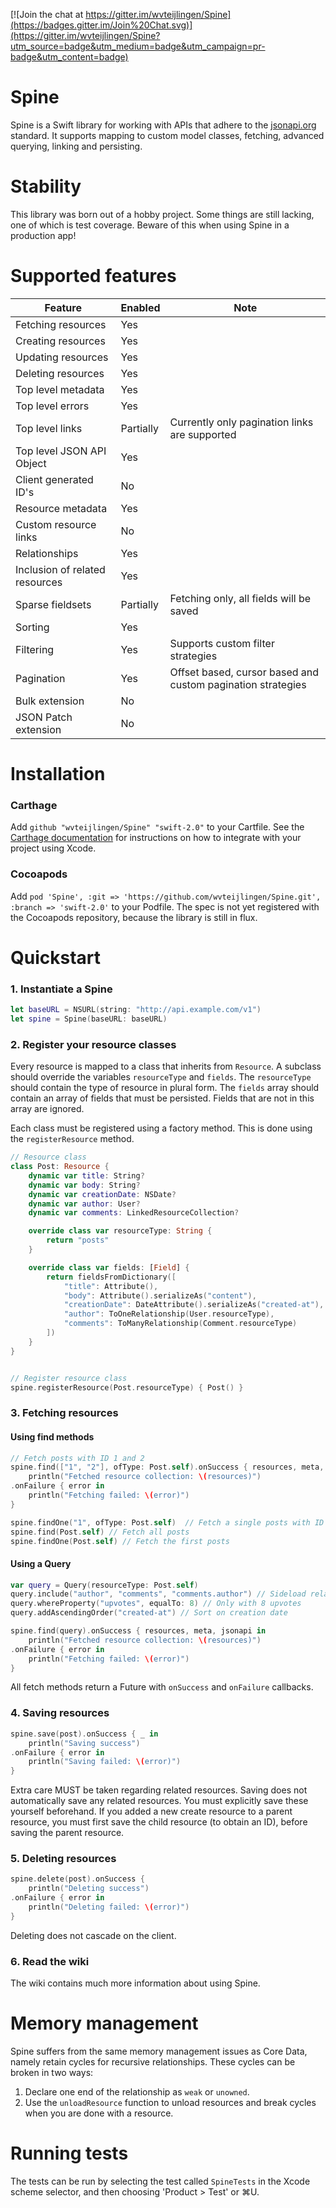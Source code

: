 [![Join the chat at https://gitter.im/wvteijlingen/Spine](https://badges.gitter.im/Join%20Chat.svg)](https://gitter.im/wvteijlingen/Spine?utm_source=badge&utm_medium=badge&utm_campaign=pr-badge&utm_content=badge)

Spine
=====
Spine is a Swift library for working with APIs that adhere to the [jsonapi.org](http://jsonapi.org) standard. It supports mapping to custom model classes, fetching, advanced querying, linking and persisting.

Stability
============
This library was born out of a hobby project. Some things are still lacking, one of which is test coverage. Beware of this when using Spine in a production app!

Supported features
==================
| Feature                        | Enabled   | Note                                                        |
| ------------------------------ | --------- | ----------------------------------------------------------- |
| Fetching resources             | Yes       |                                                             |
| Creating resources             | Yes       |                                                             |
| Updating resources             | Yes       |                                                             |
| Deleting resources             | Yes       |                                                             |
| Top level metadata             | Yes        |                                                             |
| Top level errors               | Yes       |                                                             |
| Top level links                | Partially | Currently only pagination links are supported               |
| Top level JSON API Object      | Yes        |                                                             |
| Client generated ID's          | No        |                                                             |
| Resource metadata              | Yes       |                                                             |
| Custom resource links          | No        |                                                             |
| Relationships                  | Yes       |                                                             |
| Inclusion of related resources | Yes       |                                                             |
| Sparse fieldsets               | Partially | Fetching only, all fields will be saved                     |
| Sorting                        | Yes       |                                                             |
| Filtering                      | Yes       | Supports custom filter strategies                           |
| Pagination                     | Yes       | Offset based, cursor based and custom pagination strategies |
| Bulk extension                 | No        |                                                             |
| JSON Patch extension           | No        |                                                             |

Installation
============

### Carthage
Add `github "wvteijlingen/Spine" "swift-2.0"` to your Cartfile. See the [Carthage documentation](https://github.com/Carthage/Carthage#adding-frameworks-to-an-application) for instructions on how to integrate with your project using Xcode.

### Cocoapods
Add `pod 'Spine', :git => 'https://github.com/wvteijlingen/Spine.git', :branch => 'swift-2.0'` to your Podfile. The spec is not yet registered with the Cocoapods repository, because the library is still in flux.

Quickstart
==========
### 1. Instantiate a Spine
```swift
let baseURL = NSURL(string: "http://api.example.com/v1")
let spine = Spine(baseURL: baseURL)
```

### 2. Register your resource classes
Every resource is mapped to a class that inherits from `Resource`. A subclass should override the variables `resourceType` and `fields`. The `resourceType` should contain the type of resource in plural form. The `fields` array should contain an array of fields that must be persisted. Fields that are not in this array are ignored.

Each class must be registered using a factory method. This is done using the `registerResource` method.

```swift
// Resource class
class Post: Resource {
	dynamic var title: String?
	dynamic var body: String?
	dynamic var creationDate: NSDate?
	dynamic var author: User?
	dynamic var comments: LinkedResourceCollection?

	override class var resourceType: String {
		return "posts"
	}

	override class var fields: [Field] {
		return fieldsFromDictionary([
			"title": Attribute(),
			"body": Attribute().serializeAs("content"),
			"creationDate": DateAttribute().serializeAs("created-at"),
			"author": ToOneRelationship(User.resourceType),
			"comments": ToManyRelationship(Comment.resourceType)
		])
	}
}


// Register resource class
spine.registerResource(Post.resourceType) { Post() }
```

### 3. Fetching resources

#### Using find methods
```swift
// Fetch posts with ID 1 and 2
spine.find(["1", "2"], ofType: Post.self).onSuccess { resources, meta, jsonapi in
    println("Fetched resource collection: \(resources)")
.onFailure { error in
    println("Fetching failed: \(error)")
}

spine.findOne("1", ofType: Post.self)  // Fetch a single posts with ID 1
spine.find(Post.self) // Fetch all posts
spine.findOne(Post.self) // Fetch the first posts
```

#### Using a Query
```swift
var query = Query(resourceType: Post.self)
query.include("author", "comments", "comments.author") // Sideload relationships
query.whereProperty("upvotes", equalTo: 8) // Only with 8 upvotes
query.addAscendingOrder("created-at") // Sort on creation date

spine.find(query).onSuccess { resources, meta, jsonapi in
    println("Fetched resource collection: \(resources)")
.onFailure { error in
    println("Fetching failed: \(error)")
}
```

All fetch methods return a Future with `onSuccess` and `onFailure` callbacks.

### 4. Saving resources
```swift
spine.save(post).onSuccess { _ in
    println("Saving success")
.onFailure { error in
    println("Saving failed: \(error)")
}
```
Extra care MUST be taken regarding related resources. Saving does not automatically save any related resources. You must explicitly save these yourself beforehand. If you added a new create resource to a parent resource, you must first save the child resource (to obtain an ID), before saving the parent resource.

### 5. Deleting resources
```swift
spine.delete(post).onSuccess {
    println("Deleting success")
.onFailure { error in
    println("Deleting failed: \(error)")
}
```
Deleting does not cascade on the client.

### 6. Read the wiki
The wiki contains much more information about using Spine.


Memory management
=================
Spine suffers from the same memory management issues as Core Data, namely retain cycles for recursive relationships. These cycles can be broken in two ways:

1. Declare one end of the relationship as `weak` or `unowned`.
2. Use the `unloadResource` function to unload resources and break cycles when you are done with a resource.


Running tests
============
The tests can be run by selecting the test called `SpineTests` in the Xcode scheme selector, and then choosing 'Product > Test' or ⌘U.
